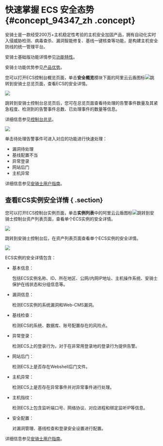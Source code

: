 # 快速掌握 ECS 安全态势 {#concept_94347_zh .concept}

安骑士是一款经受200万+主机稳定性考验的主机安全加固产品，拥有自动化实时入侵威胁检测、病毒查杀、漏洞智能修复、基线一键核查等功能，是构建主机安全防线的统一管理平台。

安骑士基础版功能详情参见[功能特性](../../../../../intl.zh-CN/产品简介/功能列表.md#)。

安骑士功能优势参见[产品优势](../../../../../intl.zh-CN/产品简介/产品优势.md#)。

您可以打开ECS控制台概览页面，单击**安全概览**模块下面的阿里云云盾图标![](http://static-aliyun-doc.oss-cn-hangzhou.aliyuncs.com/assets/img/82026/155063482635756_zh-CN.png)跳转到安骑士总览页面，查看ECS的安全详情。

![](http://static-aliyun-doc.oss-cn-hangzhou.aliyuncs.com/assets/img/82026/155063482635757_zh-CN.png)

跳转到安骑士控制台总览页后，您可在总览页面查看待处理的告警事件数量及其紧急程度、检测到的告警事件总数、已处理事件的数量等信息。

详细信息参见[控制台总览](../../../../../intl.zh-CN/用户指南/控制台总览.md#)。

![](http://static-aliyun-doc.oss-cn-hangzhou.aliyuncs.com/assets/img/82026/155063482635758_zh-CN.png)

单击待处理告警事件可进入对应的功能进行快速处理：

-   漏洞待处理
-   基线配置不当
-   异常登录
-   网站后门
-   主机异常

详细信息参见[安骑士用户指南](../../../../../intl.zh-CN/用户指南/控制台总览.md#)。

## 查看ECS实例安全详情 { .section}

您可以打开ECS控制台实例页面，单击**实例列表**中的阿里云云盾图标![](http://static-aliyun-doc.oss-cn-hangzhou.aliyuncs.com/assets/img/82026/155063482635759_zh-CN.png)跳转到安骑士控制台资产列表页面，查看单个ECS实例的安全详情。

![](http://static-aliyun-doc.oss-cn-hangzhou.aliyuncs.com/assets/img/82026/155063482635760_zh-CN.png)

跳转到安骑士控制台后，在资产列表页面查看单个ECS实例的安全详情。

![](http://static-aliyun-doc.oss-cn-hangzhou.aliyuncs.com/assets/img/82026/155063482635761_zh-CN.png)

ECS实例的安全详情包含：

-   基本信息：

    包括ECS实例名称、ID、所在地区、公网/内网IP地址、主机操作系统、安骑士保护在线状态和分组信息等。

-   漏洞信息：

    检测ECS实例的系统漏洞和Web-CMS漏洞。

-   基线检查：

    检测ECS的系统、数据库、账号配置存在的风险点。

-   异常登录：

    检测ECS上的登录行为，对于在非常用登录地的登录行为提供告警。

-   网站后门：

    检测ECS上是否存在Webshell后门文件。

-   主机异常：

    检测ECS上是否存在异常事件并对异常事件进行处理。

-   主机指纹：

    检测ECS上包含监听端口号、网络协议、对应进程和绑定监听IP等信息。

-   安全配置：

    对漏洞管理、基线检查和登录安全设置进行配置。


详细信息参见[安骑士用户指南](../../../../../intl.zh-CN/用户指南/控制台总览.md#)。

